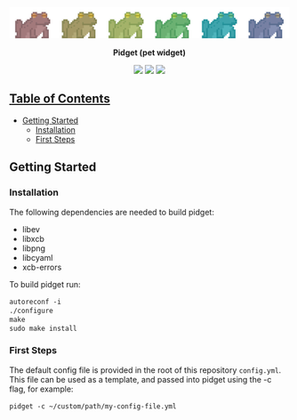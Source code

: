 <p align="center">
  <img src="images/banner.png" alt="Pidget banner"/>
</p>

<p align="center">
<b>Pidget (pet widget)</b>
</p>

<p align="center">
<a href="https://github.com/beyonson/pidget/graphs/contributors"><img src="https://img.shields.io/github/contributors/beyonson/pidget.svg"></a>
<a href="https://github.com/beyonson/pidget/issues"><img src="https://img.shields.io/github/issues/beyonson/pidget.svg"></a>
<a href="https://github.com/beyonson/pidget/issues?q=is%3Aissue%20state%3Aclosed"><img src="https://img.shields.io/github/issues-closed/beyonson/pidget.svg">
</p>

## Table of Contents

* [Getting Started](#getting-started)
  * [Installation](#installation)
  * [First Steps](#first-steps)

## Getting Started

### Installation

The following dependencies are needed to build pidget:
- libev
- libxcb
- libpng
- libcyaml
- xcb-errors

To build pidget run:
```
autoreconf -i
./configure
make
sudo make install
```

### First Steps

The default config file is provided in the root of this repository `config.yml`.
This file can be used as a template, and passed into pidget using the -c flag, for
example:

```
pidget -c ~/custom/path/my-config-file.yml
```
